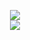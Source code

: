 <p align="center">
  <picture>
    <img src="https://github-readme-streak-stats.herokuapp.com?user=ebubekirgungor&theme=dark">
  </picture>
  <br>
  <picture>
    <img src="https://github-readme-stats.vercel.app/api/top-langs/?username=ebubekirgungor&layout=compact&theme=dark&langs_count=6&hide=php,blade">
  </picture>
</p>
